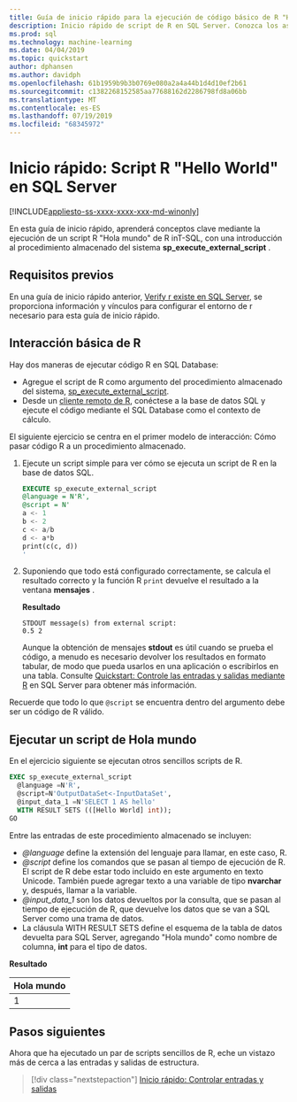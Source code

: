 ```yaml
---
title: Guía de inicio rápido para la ejecución de código básico de R "Hola mundo" en T-SQL
description: Inicio rápido de script de R en SQL Server. Conozca los aspectos básicos de la llamada al script de R mediante el procedimiento almacenado del sistema sp_execute_external_script en un ejercicio de Hola a todos.
ms.prod: sql
ms.technology: machine-learning
ms.date: 04/04/2019
ms.topic: quickstart
author: dphansen
ms.author: davidph
ms.openlocfilehash: 61b1959b9b3b0769e080a2a4a44b1d4d10ef2b61
ms.sourcegitcommit: c1382268152585aa77688162d2286798fd8a06bb
ms.translationtype: MT
ms.contentlocale: es-ES
ms.lasthandoff: 07/19/2019
ms.locfileid: "68345972"
---
```

# <a name="quickstart-hello-world-r-script-in-sql-server"></a>Inicio rápido: Script R "Hello World" en SQL Server 
[!INCLUDE[appliesto-ss-xxxx-xxxx-xxx-md-winonly](../../includes/appliesto-ss-xxxx-xxxx-xxx-md-winonly.md)]

En esta guía de inicio rápido, aprenderá conceptos clave mediante la ejecución de un script R "Hola mundo" de R inT-SQL, con una introducción al procedimiento almacenado del sistema **sp_execute_external_script** . 

## <a name="prerequisites"></a>Requisitos previos

En una guía de inicio rápido anterior, [Verify r existe en SQL Server](quickstart-r-verify.md), se proporciona información y vínculos para configurar el entorno de r necesario para esta guía de inicio rápido.

## <a name="basic-r-interaction"></a>Interacción básica de R

Hay dos maneras de ejecutar código R en SQL Database:

+ Agregue el script de R como argumento del procedimiento almacenado del sistema, [sp_execute_external_script](https://docs.microsoft.com/sql/relational-databases/system-stored-procedures/sp-execute-external-script-transact-sql).
+ Desde un [cliente remoto de R](https://docs.microsoft.com/sql/advanced-analytics/r/set-up-a-data-science-client), conéctese a la base de datos SQL y ejecute el código mediante el SQL Database como el contexto de cálculo.

El siguiente ejercicio se centra en el primer modelo de interacción: Cómo pasar código R a un procedimiento almacenado.

1. Ejecute un script simple para ver cómo se ejecuta un script de R en la base de datos SQL.

    ```sql
    EXECUTE sp_execute_external_script
    @language = N'R',
    @script = N'
    a <- 1
    b <- 2
    c <- a/b
    d <- a*b
    print(c(c, d))
    '
    ```

2. Suponiendo que todo está configurado correctamente, se calcula el resultado correcto y la función R `print` devuelve el resultado a la ventana **mensajes** .

    **Resultado**

    ```text
    STDOUT message(s) from external script: 
    0.5 2
    ```

    Aunque la obtención de mensajes **stdout** es útil cuando se prueba el código, a menudo es necesario devolver los resultados en formato tabular, de modo que pueda usarlos en una aplicación o escribirlos en una tabla. Consulte [Quickstart: Controle las entradas y salidas mediante R](rtsql-working-with-inputs-and-outputs.md) en SQL Server para obtener más información.

Recuerde que todo lo que `@script` se encuentra dentro del argumento debe ser un código de R válido.

## <a name="run-a-hello-world-script"></a>Ejecutar un script de Hola mundo

En el ejercicio siguiente se ejecutan otros sencillos scripts de R.

```sql
EXEC sp_execute_external_script
  @language =N'R',
  @script=N'OutputDataSet<-InputDataSet',
  @input_data_1 =N'SELECT 1 AS hello'
  WITH RESULT SETS (([Hello World] int));
GO
```

Entre las entradas de este procedimiento almacenado se incluyen:

+ *@language* define la extensión del lenguaje para llamar, en este caso, R.
+ *@script* define los comandos que se pasan al tiempo de ejecución de R. El script de R debe estar todo incluido en este argumento en texto Unicode. También puede agregar texto a una variable de tipo **nvarchar** y, después, llamar a la variable.
+ *@input_data_1* son los datos devueltos por la consulta, que se pasan al tiempo de ejecución de R, que devuelve los datos que se van a SQL Server como una trama de datos.
+ La cláusula WITH RESULT SETS define el esquema de la tabla de datos devuelta para SQL Server, agregando "Hola mundo" como nombre de columna, **int** para el tipo de datos.

**Resultado**

| Hola mundo |
|-------------|
| 1 |

## <a name="next-steps"></a>Pasos siguientes

Ahora que ha ejecutado un par de scripts sencillos de R, eche un vistazo más de cerca a las entradas y salidas de estructura.

> [!div class="nextstepaction"]
> [Inicio rápido: Controlar entradas y salidas](quickstart-r-inputs-and-outputs.md)
